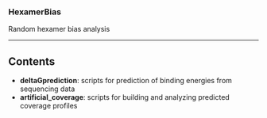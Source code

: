 ### HexamerBias
Random hexamer bias analysis
***
## Contents
* __deltaGprediction__: scripts for prediction of binding energies from sequencing data
* __artificial_coverage__: scripts for building and analyzing predicted coverage profiles
